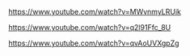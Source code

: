 https://www.youtube.com/watch?v=MWvnmyLRUik

https://www.youtube.com/watch?v=q2l91Ffc_8U

https://www.youtube.com/watch?v=qvAoUVXgpZg
